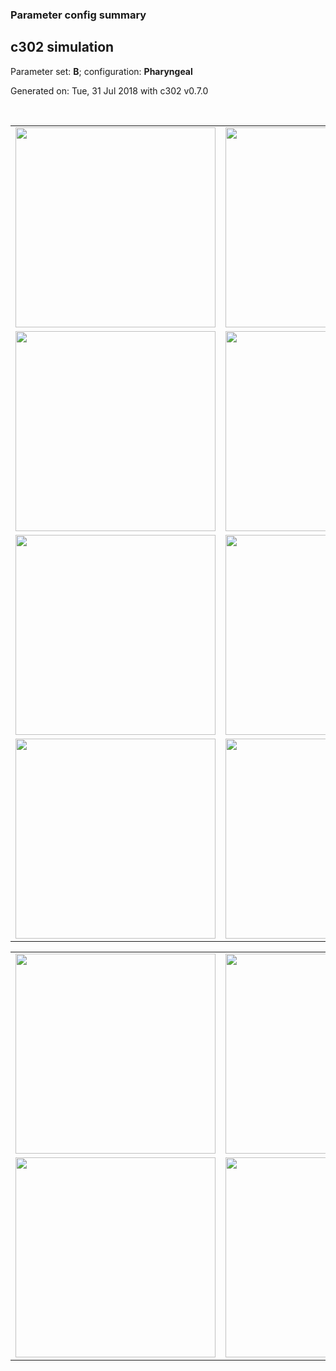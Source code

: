 ### Parameter config summary 
<h2>c302 simulation</h2>
<p>Parameter set: <b>B</b>; configuration: <b>Pharyngeal</b></p>
<p>Generated on: Tue, 31 Jul 2018 with c302 v0.7.0</p><br/>
<table>

<tr>
  <td><a href="images/neurons_B_Pharyngeal.png"><img alt=" " src="images/neurons_B_Pharyngeal.png" height="320"/></a></td>
  <td><a href="images/traces_neuron_Pharyngeal_B.png"><img alt=" " src="images/traces_neuron_Pharyngeal_B.png" height="320"/></a></td>
</tr>

<tr>
  <td><a href="images/neuron_activity_B_Pharyngeal.png"><img alt=" " src="images/neuron_activity_B_Pharyngeal.png" height="320"/></a></td>
  <td><a href="images/traces_neuron_activity_Pharyngeal_B.png"><img alt=" " src="images/traces_neuron_activity_Pharyngeal_B.png" height="320"/></a></td>
</tr>

<tr>
  <td><a href="images/muscles_B_Pharyngeal.png"><img alt=" " src="images/muscles_B_Pharyngeal.png" height="320"/></a></td>
  <td><a href="images/traces_muscles_Pharyngeal_B.png"><img alt=" " src="images/traces_muscles_Pharyngeal_B.png" height="320"/></a></td>
</tr>

<tr>
  <td><a href="images/muscle_activity_B_Pharyngeal.png"><img alt=" " src="images/muscle_activity_B_Pharyngeal.png" height="320"/></a></td>
  <td><a href="images/traces_muscles_activity_Pharyngeal_B.png"><img alt=" " src="images/traces_muscles_activity_Pharyngeal_B.png" height="320"/></a></td>
</tr>
</table>
<table>

<tr><td><a href="images/c302_B_Pharyngeal_exc_to_neurons.png"><img alt=" " src="images/c302_B_Pharyngeal_exc_to_neurons.png" height="320"/></a></td>

  <td><a href="images/c302_B_Pharyngeal_inh_to_neurons.png"><img alt=" " src="images/c302_B_Pharyngeal_inh_to_neurons.png" height="320"/></a></td>

  <td><a href="images/c302_B_Pharyngeal_elec_neurons_neurons.png"><img alt=" " src="images/c302_B_Pharyngeal_elec_neurons_neurons.png" height="320"/></a></td></tr>

<tr><td><a href="images/c302_B_Pharyngeal_exc_to_muscles.png"><img alt=" " src="images/c302_B_Pharyngeal_exc_to_muscles.png" height="320"/></a></td>

  <td><a href="images/c302_B_Pharyngeal_inh_to_muscles.png"><img alt=" " src="images/c302_B_Pharyngeal_inh_to_muscles.png" height="320"/></a></td></tr>
</table>

